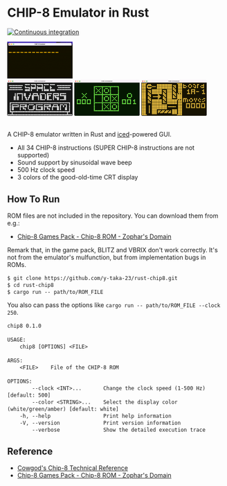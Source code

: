 CHIP-8 Emulator in Rust
========================

[![Continuous integration](https://github.com/y-taka-23/rust-chip8/actions/workflows/ci.yml/badge.svg)](https://github.com/y-taka-23/rust-chip8/actions/workflows/ci.yml)

<img src="images/screenshot.gif" width="30%">

<div>
  <img src="images/screenshot_white.png" width="30%">
  <img src="images/screenshot_green.png" width="30%">
  <img src="images/screenshot_amber.png" width="30%">
</div>

<br>

A CHIP-8 emulator written in Rust and [iced](https://github.com/iced-rs/iced)-powered GUI.

* All 34 CHIP-8 instructions (SUPER CHIP-8 instructions are not supported)
* Sound support by sinusoidal wave beep
* 500 Hz clock speed
* 3 colors of the good-old-time CRT display


How To Run
------------------------

ROM files are not included in the repository. You can download them from e.g.:

* [Chip-8 Games Pack - Chip-8 ROM - Zophar's Domain](https://www.zophar.net/pdroms/chip8/chip-8-games-pack.html)

Remark that, in the game pack, BLITZ and VBRIX don't work correctly. It's not from the emulator's mulfunction, but from implementation bugs in ROMs.

```console
$ git clone https://github.com/y-taka-23/rust-chip8.git
$ cd rust-chip8
$ cargo run -- path/to/ROM_FILE
```

You also can pass the options like `cargo run -- path/to/ROM_FILE --clock 250`.

```
chip8 0.1.0

USAGE:
    chip8 [OPTIONS] <FILE>

ARGS:
    <FILE>    File of the CHIP-8 ROM

OPTIONS:
        --clock <INT>...       Change the clock speed (1-500 Hz) [default: 500]
        --color <STRING>...    Select the display color (white/green/amber) [default: white]
    -h, --help                 Print help information
    -V, --version              Print version information
        --verbose              Show the detailed execution trace

```

Reference
------------------------

* [Cowgod's Chip-8 Technical Reference](http://devernay.free.fr/hacks/chip8/C8TECH10.HTM)
* [Chip-8 Games Pack - Chip-8 ROM - Zophar's Domain](https://www.zophar.net/pdroms/chip8/chip-8-games-pack.html)
